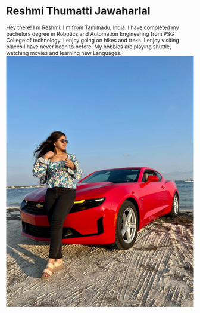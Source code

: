 # Reshmi Thumatti Jawaharlal
Hey there! I m Reshmi. I m from Tamilnadu, India. I have completed my bachelors degree in Robotics and Automation Engineering from PSG College of technology. I enjoy going on hikes and treks. I enjoy visiting places I have never been to before. My hobbies are playing shuttle, watching movies and learning new Languages. 
![My Pic](MyImage.jpeg)